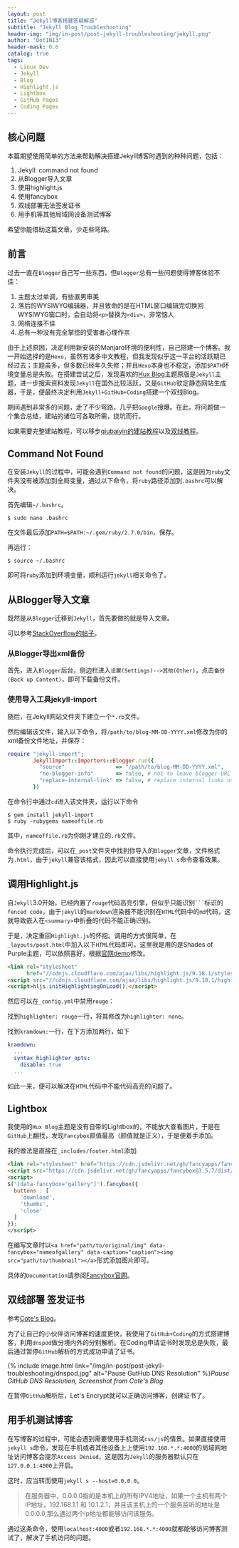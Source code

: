 ```yaml
---
layout: post
title: "Jekyll博客搭建答疑解惑"
subtitle: "Jekyll Blog Troubleshooting"
header-img: "img/in-post/post-jekyll-troubleshooting/jekyll.png"
author: "DotIN13"
header-mask: 0.6
catalog: true
tags:
  - Linux Dev
  - Jekyll
  - Blog
  - Highlight.js
  - Lightbox
  - GitHub Pages
  - Coding Pages
---
```


## 核心问题

本篇期望使用简单的方法来帮助解决搭建Jekyll博客时遇到的种种问题，包括：

1. Jekyll: command not found
2. 从Blogger导入文章
3. 使用highlight.js
4. 使用fancybox
5. 双线部署无法签发证书
6. 用手机等其他局域网设备测试博客

希望你能借助这篇文章，少走些弯路。

## 前言

过去一直在`Blogger`自己写一些东西，但`Blogger`总有一些问题使得博客体验不佳：

1. 主题太过单调，有些直男审美
2. 落后的WYSIWYG编辑器，并且致命的是在HTML窗口编辑完切换回WYSIWYG窗口时，会自动将`<p>`替换为`<div>`，非常恼人
3. 网络连接不佳
4. 总有一种没有完全掌控的受害者心理作祟

由于上述原因，决定利用新安装的Manjaro环境的便利性，自己搭建一个博客。我一开始选择的是`Hexo`，虽然有诸多中文教程，但我发现似乎这一平台的活跃期已经过去；主题虽多，但多数已经年久失修；并且`Hexo`本身也不稳定，添加`$PATH`环境变量总是失败。在搭建尝试之后，发现喜欢的[Hux Blog](huangxuan.me)主题原版是`Jekyll`主题，进一步搜索资料发现`Jekyll`在国外比较活跃，又是`GitHub`钦定静态网站生成器，于是，便最终决定利用`Jekyll+GitHub+Coding`搭建一个双线Blog。

期间遇到非常多的问题，走了不少弯路，几乎把`Google`搜爆。在此，将问题做一个集合总结，建站的诸位可各取所需，绕坑而行。

如果需要完整建站教程，可以移步[qiubaiyin的建站教程](https://github.com/qiubaiying/qiubaiying.github.io/wiki/博客搭建详细教程)以及[双线教程](https://blog.cotes.info/posts/dual-deployment-Jekyll-Blog-on-GithubPages-n-CodingPages/)。

## Command Not Found

在安装`Jekyll`的过程中，可能会遇到`Command not found`的问题，这是因为`ruby`文件夹没有被添加到全局变量，通过以下命令，将`ruby`路径添加到`.bashrc`可以解决。

首先编辑`~/.bashrc`。

```shell
$ sudo nano .bashrc
```

在文件最后添加`PATH=$PATH:~/.gem/ruby/2.7.0/bin`，保存。

再运行：

```shell
$ source ~/.bashrc
```

即可将`ruby`添加到环境变量，顺利运行`jekyll`相关命令了。

## 从Blogger导入文章

既然是从`Blogger`迁移到`Jekyll`，首先要做的就是导入文章。

可以参考[StackOverflow的帖子](https://stackoverflow.com/questions/37371947/importing-my-blogger-blog-into-jekyll)。

### 从Blogger导出xml备份

首先，进入`Blogger`后台，侧边栏进入`设置(Settings)-->其他(Other)`，点击`备份(Back up Content)`，即可下载备份文件。

### 使用导入工具jekyll-import

随后，在Jekyll网站文件夹下建立一个`*.rb`文件。

然后编辑该文件，输入以下命令，将`/path/to/blog-MM-DD-YYYY.xml`修改为你的xml备份文件地址，并保存：

```ruby
require "jekyll-import";
        JekyllImport::Importers::Blogger.run({
          "source"                => "/path/to/blog-MM-DD-YYYY.xml",
          "no-blogger-info"       => false, # not to leave blogger-URL info (id and old URL) in the front matter
          "replace-internal-link" => false, # replace internal links using the post_url liquid tag.
        })
```

在命令行中通过`cd`进入该文件夹，运行以下命令

```shell
$ gem install jekyll-import
$ ruby -rubygems nameoffile.rb
```

其中，`nameoffile.rb`为你刚才建立的`.rb`文件。

命令执行完成后，可以在`_post`文件夹中找到你导入的`Blogger`文章，文件格式为`.html`，由于`jekyll`兼容该格式，因此可以直接使用`jekyll s`命令查看效果。

## 调用Highlight.js

自`Jekyll`3.0开始，已经内置了`rouge`代码高亮引擎，但似乎只能识别<code>```</code>标识的`fenced code`，由于`jekyll`的`markdown`渲染器不能识别在`HTML`代码中的`md`代码，这就导致嵌入在`<summary>`中折叠的代码不能正确识别。

于是，决定重回`Highlight.js`的怀抱。调用的方式很简单，在`_layouts/post.html`中加入以下`HTML`代码即可，这里我是用的是Shades of Purple主题，可以依照喜好，根据[官网demo](https://highlightjs.org/static/demo/)修改。

```html
<link rel="stylesheet"
      href="//cdnjs.cloudflare.com/ajax/libs/highlight.js/9.18.1/styles/shades-of-purple.min.css">
<script src="//cdnjs.cloudflare.com/ajax/libs/highlight.js/9.18.1/highlight.min.js"></script>
<script>hljs.initHighlightingOnLoad();</script>
```

然后可以在`_config.yml`中禁用`rouge`：

找到`highlighter: rouge`一行，将其修改为`highlighter: none`。

找到`kramdown:`一行，在下方添加两行，如下

```yaml
kramdown:
  ...
  syntax_highlighter_opts:
    disable: true
  ...
```

如此一来，便可以解决在`HTML`代码中不能代码高亮的问题了。

## Lightbox

我使用的`Hux Blog`主题是没有自带的Lightbox的，不能放大查看图片，于是在`GitHub`上翻找，发现`Fancybox`颜值最高（颜值就是正义），于是便着手添加。

我的做法是直接在`_includes/footer.html`添加

```html
<link rel="stylesheet" href="https://cdn.jsdelivr.net/gh/fancyapps/fancybox@3.5.7/dist/jquery.fancybox.min.css" />
<script src="https://cdn.jsdelivr.net/gh/fancyapps/fancybox@3.5.7/dist/jquery.fancybox.min.js"></script>
<script>
$('[data-fancybox="gallery"]').fancybox({
  buttons : [
    'download',
    'thumbs',
    'close'
  ]
});
</script>
```

在编写文章时以`<a href="path/to/original/img" data-fancybox="nameofgallery" data-caption="caption"><img src="path/to/thumbnail"></a>`形式添加图片即可。

具体的`Documentation`请参阅[Fancybox官网](http://fancyapps.com/fancybox/3/)。

## 双线部署 签发证书

参考[Cote's Blog](https://blog.cotes.info/posts/enable-https-on-githubpages-and-codingpages/)。

为了让自己的小伙伴访问博客的速度更快，我使用了`GitHub+Coding`的方式搭建博客，利用`dnspod`做分境内外的分别解析。在Coding申请证书时发现总是失败，最后通过暂停`GitHub`解析的方式成功申请了证书。

{% include image.html link="/img/in-post/post-jekyll-troubleshooting/dnspod.jpg" alt="Pause GutHub DNS Resolution" %}*Pause GitHub DNS Resolution, Screenshot from Cote's Blog*

在暂停`GitHub`解析后，Let's Encrypt就可以正确访问博客，创建证书了。

## 用手机测试博客

在写博客的过程中，可能会遇到需要使用手机测试`css/js`的情景。如果直接使用`jekyll s`命令，发现在手机或者其他设备上上使用`192.168.*.*:4000`的局域网地址访问博客会提示`Access Denied`，这是因为`Jekyll`的服务器默认只在`127.0.0.1:4000`上开启。

这时，应当转而使用`jekyll s --host=0.0.0.0`。

> 在服务器中，0.0.0.0指的是本机上的所有IPV4地址，如果一个主机有两个IP地址，192.168.1.1 和 10.1.2.1，并且该主机上的一个服务监听的地址是0.0.0.0,那么通过两个ip地址都能够访问该服务。

通过这条命令，使用`localhost:4000`或者`192.168.*.*:4000`就都能够访问博客测试了，解决了手机访问的问题。

